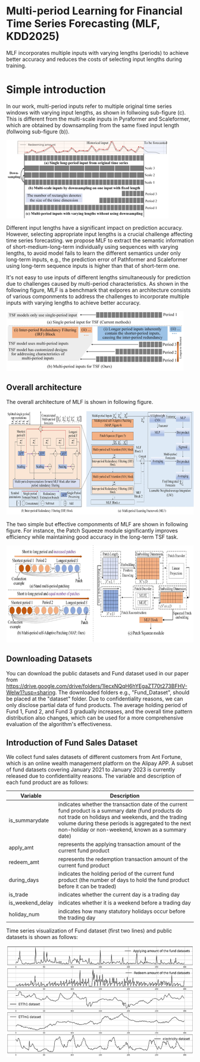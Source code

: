 # Multi-period Learning for Financial Time Series Forecasting (MLF, KDD2025)
MLF incorporates multiple inputs with varying lengths (periods) to achieve better accuracy and reduces the costs of selecting input lengths during training.

# Simple introduction


In our work, multi-period inputs refer to multiple original time series windows with varying input lengths, as shown in follwoing sub-figure (c). This is different from the multi-scale inputs in Pyraformer and Scaleformer, which are obtained by downsampling from the same fixed input length (follwoing sub-figure (b)).

<img src="figure/MultiPeriod_MultiScale.jpg" alt="替代文本" width="auto" height="210">

Different input lengths have a significant impact on prediction accuracy. However, selecting appropriate input lengths is a crucial challenge affecting time series forecasting.  we propose MLF to extract the semantic information of short-medium-long-term individually using sequences with varying lengths, to avoid model fails to learn the different semantics under only long-term inputs, e.g., the prediction error of Pathformer and Scaleformer using long-term sequence inputs is higher than that of short-term one. 

It's not easy to use inputs of different lengths simultaneously for prediction due to challenges caused by multi-period characteristics. As shown in the following figure, MLF is a benchmark that exlpores an architecture consists of various componments to address the challenges to incorporate multiple inputs with varying lengths to achieve better accuracy.

<img src="figure/MultiPeriod_Characteristics.jpg" alt="替代文本" width="auto" height="160">

## Overall architecture
The overall architecture of MLF is shown in following figure.

<img src="figure/Frame_Work.jpg" alt="替代文本" width="auto" height="280">

The two simple but effective componments of MLF are shown in following figure. For instance, the Patch Squeeze module significantly improves efficiency
while maintaining good accuracy in the long-term TSF task.

<img src="figure/MAP_PS.jpg" alt="替代文本" width="auto" height="260">


## Downloading Datasets
  You can download the public datasets and Fund dataset used in our paper from https://drive.google.com/drive/folders/1IecxNQqH6hYEgaZT70t273BFHV-WeIw1?usp=sharing. The downloaded folders e.g., "Fund_Dataset",  should be placed at the "dataset" folder. Due to confidentiality reasons, we can only disclose partial data of fund products. The average holding period of Fund 1, Fund 2, and Fund 3 gradually increases, and the overall time pattern distribution also changes, which can be used for a more comprehensive evaluation of the algorithm's effectiveness. 

## Introduction of Fund Sales Dataset
We collect fund sales datasets of different customers from Ant Fortune, which is an online wealth management platform on the Alipay APP. A subset of fund datasets covering January 2021 to January 2023 is currently released due to confidentiality reasons. The variable and description of each fund product are as follows: 

| Variable       | Description                                                                                                                                                                                                                                           |
|----------------|-------------------------------------------------------------------------------------------------------------------------------------------------------------------------------------------------------------------------------------------------------|
| is_summarydate | indicates whether the transaction date of the current fund product is a summary date (fund products do not trade on holidays and weekends, and the trading volume during these periods is aggregated to the next non-holiday or non-weekend, known as a summary date) |
| apply_amt| represents the applying transaction amount of the current fund product                                                                                                                                                                                   |
| redeem_amt       | represents the redemption transaction amount of the current fund product                                                                                                                                                                                   |
| during_days       | indicates the holding period of the current fund product (the number of days to hold the fund product before it can be traded)                                                                                                                                                                                   |
| is_trade       | indicates whether the current day is a trading day                                                                                                                                                                                                    |
| is_weekend_delay       | indicates whether it is a weekend before a trading day                                                                                                                                                                                                |
| holiday_num      | indicates how many statutory holidays occur before the trading day                                                                                                                                                                                    |

Time series visualization of Fund dataset (first two lines) and public datasets is shown as follows:

<img src="figure/Fund_Series_Vis.png" alt="替代文本" width="auto" height="300">